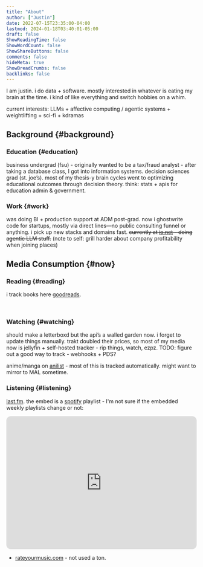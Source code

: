 ```yaml
---
title: "About"
author: ["Justin"]
date: 2022-07-15T23:35:00-04:00
lastmod: 2024-01-18T03:40:01-05:00
draft: false
ShowReadingTime: false
ShowWordCount: false
ShowShareButtons: false
comments: false
hideMeta: true
ShowBreadCrumbs: false
backlinks: false
---
```


I am justin. i do data + software. mostly interested in whatever is eating my brain at the time. i kind of like everything and switch hobbies on a whim.

current interests: LLMs + affective computing / agentic systems + weightlifting + sci-fi + kdramas

<section class="outline-1nil">

## Background {#background}

<div class="outline-2nil">

### Education {#education}

business undergrad (fsu) - originally wanted to be a tax/fraud analyst - after taking a database class, I got into information systems. decision sciences grad (st. joe’s). most of my thesis-y brain cycles went to optimizing educational outcomes through decision theory. think: stats + apis for education admin & government.

### Work {#work}

was doing BI + production support at ADM post-grad. now i ghostwrite code for startups, mostly via direct lines—no public consulting funnel or anything. i pick up new stacks and domains fast. ~~currently at [io.net](https://io.net) - doing agentic LLM stuff.~~ (note to self: grill harder about company profitability when joining places)

<div class="outline-2nil">

</div>

</div>

</section>

<section class="outline-1nil">

## Media Consumption {#now}

<div class="outline-2nil">

### Reading {#reading}

i track books here [goodreads](https://www.goodreads.com/brickfrog).

<div class="now-content-box">
<script src="https://www.goodreads.com/review/grid_widget/46714580.Justin's%20bookshelf:%20currently-reading?cover_size=medium&hide_link=true&hide_title=true&num_books=25&order=d&shelf=currently-reading&sort=date_read&widget_id=1674169459" type="text/javascript"></script>
</div><br>

</div>

<div class="outline-2nil">

### Watching {#watching}

should make a letterboxd but the api’s a walled garden now. i forget to update things manually. trakt doubled their prices, so most of my media now is jellyfin + self-hosted tracker - rip things, watch, ezpz. TODO: figure out a good way to track - webhooks + PDS?

anime/manga on [anilist](https://anilist.co/user/brickfrog/) - most of this is tracked automatically. might want to mirror to MAL sometime.

<script src="/js/anilist-card.js"></script>
<div id="anilist-card-container"></div>
</div>

<div class="outline-2nil">

### Listening {#listening}

[last.fm](https://www.last.fm/user/justinvc). the embed is a [spotify](https://open.spotify.com/user/1cvou29st17ac3qu1hzhnq7fw?si=9f1a873775c44bb6) playlist - I'm not sure if the embedded weekly playlists change or not:

<iframe data-testid="embed-iframe" style="border-radius:12px" src="https://open.spotify.com/embed/playlist/37i9dQZEVXcW4K5CdbofIl?utm_source=generator&theme=0" width="100%" height="352" frameBorder="0" allowfullscreen="" allow="autoplay; clipboard-write; encrypted-media; fullscreen; picture-in-picture" loading="lazy"></iframe>

- [rateyourmusic.com](https://rateyourmusic.com/~justinvc) - not used a ton.

</div>
</section>

<style>

img {
          display: inline-block;
          margin-right: 10px;
          align-items: center;
}

#google-doc-container .table {
    display: none;
}
</style>
